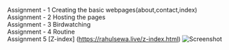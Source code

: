 Assignment - 1 Creating the basic webpages(about,contact,index)</br>
Assignment - 2 Hosting the pages</br>
Assignment - 3 Birdwatching</br>
Assignment - 4 Routine
<br>
Assignment 5 
[Z-index] (https://rahulsewa.live/z-index.html)
![Screenshot](z-index.png)